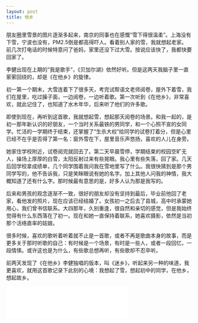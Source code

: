 ```yaml
---
layout: post
title: 他乡
---
```


朋友圈里雪景的图片逐渐多起来，南京的同事也在感慨“雪下得很温柔”。上海没有下雪，宁波也没有，PM2.5倒是都高得吓人。看着别人家的雪，我就想起老家。前几次打电话的时候特意问了爸妈，家里还没下过大雪。按说应该快了，我都快要回家了。

李健出现在上期的“我是歌手”，《贝加尔湖》依然好听。但是这两天我脑子里一直萦萦回绕的，却是《在他乡》的旋律。

初一第一个期末，大雪连着下了很多天，考完试帮语文老师阅卷，屋外下着雪，我们在屋里，吃过臊子面，一边阅卷，一边听着歌。第一次听到《在他乡》，非常喜欢，就此记住了，也知道了水木年华，后来听了他们的许多歌。

即使到现在，再听到这首歌，我就想起雪，想起那天阅卷的场景。和我一起的，是初一那年新认识的好朋友，一个当时关系最铁的男同学，和一个心照不宣的女同学。忙活的一学期终于结束，还掌握了“生杀大权”给同学的试卷打着分，但是心里已经不在乎是否得了第一名：窗外雪在下，屋里音乐声悠扬，喜欢的人儿在身旁。

她家住学校附近，试卷阅完就回去了。第二天早晨雪停，学期结束的校园空旷无人，操场上厚厚的白雪，太阳反射过来有些晃眼。我心里有些失落，回了家。几天后回学校拿成绩单，几个同学围着我问我在雪地里写了什么。我很快猜到是那个男同学写的，他不告诉我，只是笑眯眼说有她的名字。加上其他人问我的神情，我大概知道了还有什么字。那时候最有意思的是，好多人认为那是我写的。

后来和男孩的观念逐渐不一致，很好的朋友却没有坚持到最后，毕业前他回了老家，看他发的照片，现在应该已经结婚了。女孩初一之后去了县城，高中时承蒙她用心，我们曾书信联系。大四那年，久别重逢，很自然和亲切的感觉，但是我始终觉得有什么东西落在了初一。现在和她一直保持着联系，她喜欢摄影，依然是当初那个活络直率的姑娘。


很多时候，喜欢的歌听着听着就不止是一首歌，或者不再是歌曲本身的故事，而是更多关于那时听歌的自己：有时候是一个场景，有时是一些人，或者一段回忆，一段情愫。或许这也是为什么，有些歌总想再听，有些歌却不忍卒听。

前两天发现了《在他乡》李健独唱的版本，叫《迷乡》，听起来另一种的味道，我更喜欢，就用这首歌记录下此刻的心境：我想起了雪，想起初中的同学，在他乡，想起故乡。

<iframe frameborder="no" border="0" marginwidth="0" marginheight="0" width="330" height="86" src="//music.163.com/outchain/player?type=2&id=376398&auto=0&height=66"></iframe>
